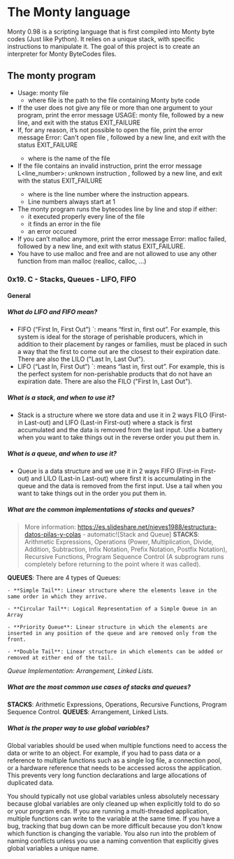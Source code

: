 # The Monty language
Monty 0.98 is a scripting language that is first compiled into Monty byte codes (Just like Python). It relies on a unique stack, with specific instructions to manipulate it. The goal of this project is to create an interpreter for Monty ByteCodes files.
## The monty program
- Usage: monty file
	- where file is the path to the file containing Monty byte code
- If the user does not give any file or more than one argument to your program, print the error message USAGE: monty file, followed by a new line, and exit with the status EXIT_FAILURE
- If, for any reason, it’s not possible to open the file, print the error message Error: Can't open file <file>, followed by a new line, and exit with the status EXIT_FAILURE
	- where <file> is the name of the file
- If the file contains an invalid instruction, print the error message L<line_number>: unknown instruction <opcode>, followed by a new line, and exit with the status EXIT_FAILURE
	- where is the line number where the instruction appears.
	- Line numbers always start at 1
- The monty program runs the bytecodes line by line and stop if either:
	- it executed properly every line of the file
	- it finds an error in the file
	- an error occured
- If you can’t malloc anymore, print the error message Error: malloc failed, followed by a new line, and exit with status EXIT_FAILURE.
- You have to use malloc and free and are not allowed to use any other function from man malloc (realloc, calloc, …)




### 0x19. C - Stacks, Queues - LIFO, FIFO

#### General

##### What do LIFO and FIFO mean?

- FIFO (“First In, First Out”) `: means “first in, first out”. For example, this system is ideal for the storage of perishable producers, which in addition to their placement by ranges or families, must be placed in such a way that the first to come out are the closest to their expiration date. There are also the LILO ("Last In, Last Out").
- LIFO (“Last In, First Out”) `: means “last in, first out”. For example, this is the perfect system for non-perishable products that do not have an expiration date. There are also the FILO ("First In, Last Out").

##### What is a stack, and when to use it?

- Stack is a structure where we store data and use it in 2 ways FILO (First-in Last-out) and LIFO (Last-in First-out) where a stack is first accumulated and the data is removed from the last input. Use a battery when you want to take things out in the reverse order you put them in.

##### What is a queue, and when to use it?
- Queue is a data structure and we use it in 2 ways FIFO (First-in First-out) and LILO (Last-in Last-out) where first it is accumulating in the queue and the data is removed from the first input. Use a tail when you want to take things out in the order you put them in.

##### What are the common implementations of stacks and queues?
> More information: https://es.slideshare.net/nieves1988/estructura-datos-pilas-y-colas - automatic![Stack and Queue]
**STACKS**: Arithmetic Expressions, Operations (Power, Multiplication, Divide, Addition, Subtraction, Infix Notation, Prefix Notation, Postfix Notation), Recursive Functions, Program Sequence Control (A subprogram runs completely before returning to the point where it was called).

**QUEUES**: There are 4 types of Queues:

	- **Simple Tail**: Linear structure where the elements leave in the same order in which they arrive.

	- **Circular Tail**: Logical Representation of a Simple Queue in an Array

	- **Priority Queue**: Linear structure in which the elements are inserted in any position of the queue and are removed only from the front.

	- **Double Tail**: Linear structure in which elements can be added or removed at either end of the tail.

*Queue Implementation: Arrangement, Linked Lists.*

##### What are the most common use cases of stacks and queues?
**STACKS**: Arithmetic Expressions, Operations, Recursive Functions, Program Sequence Control.
**QUEUES**: Arrangement, Linked Lists.

##### What is the proper way to use global variables?

Global variables should be used when multiple functions need to access the data or write to an object. For example, if you had to pass data or a reference to multiple functions such as a single log file, a connection pool, or a hardware reference that needs to be accessed across the application. This prevents very long function declarations and large allocations of duplicated data.

You should typically not use global variables unless absolutely necessary because global variables are only cleaned up when explicitly told to do so or your program ends. If you are running a multi-threaded application, multiple functions can write to the variable at the same time. If you have a bug, tracking that bug down can be more difficult because you don't know which function is changing the variable. You also run into the problem of naming conflicts unless you use a naming convention that explicitly gives global variables a unique name.

